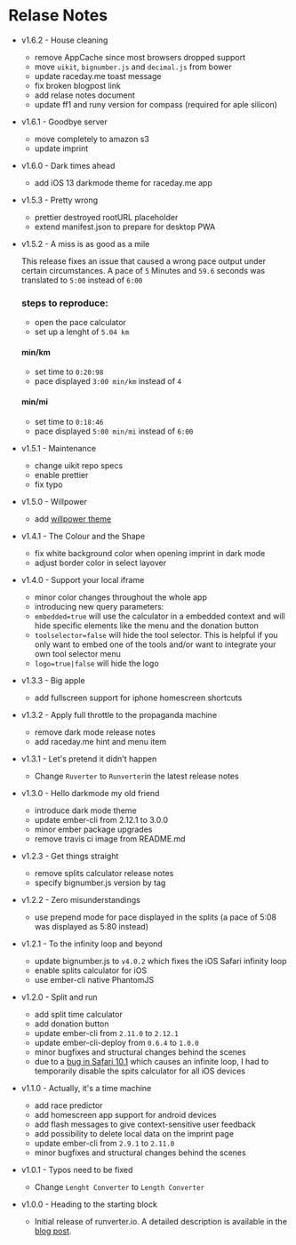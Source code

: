 # Relase Notes

- v1.6.2 - House cleaning
  - remove AppCache since most browsers dropped support
  - move `uikit`, `bignumber.js` and `decimal.js` from bower
  - update raceday.me toast message
  - fix broken blogpost link
  - add relase notes document
  - update ff1 and runy version for compass (required for aple silicon)
- v1.6.1 - Goodbye server
  - move completely to amazon s3
  - update imprint
- v1.6.0 - Dark times ahead
  - add iOS 13 darkmode theme for raceday.me app
- v1.5.3 - Pretty wrong
  - prettier destroyed rootURL placeholder
  - extend manifest.json to prepare for desktop PWA
- v1.5.2 - A miss is as good as a mile

  This release fixes an issue that caused a wrong pace output under certain circumstances. A pace of `5` Minutes and `59.6` seconds was translated to `5:00` instead of `6:00`

  ### steps to reproduce:

  - open the pace calculator
  - set up a lenght of `5.04 km`

  #### min/km

  - set time to `0:20:98`
  - pace displayed `3:00 min/km` instead of `4`

  #### min/mi

  - set time to `0:18:46`
  - pace displayed `5:00 min/mi` instead of `6:00`

- v1.5.1 - Maintenance
  - change uikit repo specs
  - enable prettier
  - fix typo
- v1.5.0 - Willpower
  - add [willpower theme](https://truthmaker.willpower-running.com)
- v1.4.1 - The Colour and the Shape
  - fix white background color when opening imprint in dark mode
  - adjust border color in select layover
- v1.4.0 - Support your local iframe
  - minor color changes throughout the whole app
  - introducing new query parameters:
  - `embedded=true` will use the calculator in a embedded context and will hide specific elements like the menu and the donation button
  - `toolselector=false` will hide the tool selector. This is helpful if you only want to embed one of the tools and/or want to integrate your own tool selector menu
  - `logo=true|false` will hide the logo
- v1.3.3 - Big apple
  - add fullscreen support for iphone homescreen shortcuts
- v1.3.2 - Apply full throttle to the propaganda machine
  - remove dark mode release notes
  - add raceday.me hint and menu item
- v1.3.1 - Let's pretend it didn't happen
  - Change `Ruverter` to `Runverter`in the latest release notes
- v1.3.0 - Hello darkmode my old friend
  - introduce dark mode theme
  - update ember-cli from 2.12.1 to 3.0.0
  - minor ember package upgrades
  - remove travis ci image from README.md
- v1.2.3 - Get things straight
  - remove splits calculator release notes
  - specify bignumber.js version by tag
- v1.2.2 - Zero misunderstandings
  - use prepend mode for pace displayed in the splits (a pace of 5:08 was displayed as 5:80 instead)
- v1.2.1 - To the infinity loop and beyond
  - update bignumber.js to `v4.0.2` which fixes the iOS Safari infinity loop
  - enable splits calculator for iOS
  - use ember-cli native PhantomJS
- v1.2.0 - Split and run
  - add split time calculator
  - add donation button
  - update ember-cli from `2.11.0` to `2.12.1`
  - update ember-cli-deploy from `0.6.4` to `1.0.0`
  - minor bugfixes and structural changes behind the scenes
  - due to a [bug in Safari 10.1](https://bugs.webkit.org/show_bug.cgi?id=170264) which causes an infinite loop, I had to temporarily disable the spits calculator for all iOS devices
- v1.1.0 - Actually, it's a time machine
  - add race predictor
  - add homescreen app support for android devices
  - add flash messages to give context-sensitive user feedback
  - add possibility to delete local data on the imprint page
  - update ember-cli from `2.9.1` to `2.11.0`
  - minor bugfixes and structural changes behind the scenes
- v1.0.1 - Typos need to be fixed
  - Change `Lenght Converter` to `Length Converter`
- v1.0.0 - Heading to the starting block
  - Initial release of runverter.io. A detailed description is available in the [blog post](http://stefankracht.de/news/runverter).
